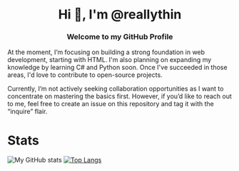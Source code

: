 <h1 align="center">Hi 👋, I'm @reallythin</h1>
<h3 align="center">Welcome to my GitHub Profile</h3>
At the moment, I’m focusing on building a strong foundation in web development, starting with HTML. I'm also planning on expanding my knowledge by learning C# and Python soon. Once I've succeeded in those areas, I'd love to contribute to open-source projects.

Currently, I’m not actively seeking collaboration opportunities as I want to concentrate on mastering the basics first. However, if you’d like to reach out to me, feel free to create an issue on this repository and tag it with the “inquire” flair.
<!--- No secret info here ;) --->

# Stats
![My GitHub stats](https://github-readme-stats.vercel.app/api?username=cocainebody&show_icons=true&theme=default) [![Top Langs](https://github-readme-stats.vercel.app/api/top-langs/?username=cocainebody)](https://github.com/cocainebody/github-readme-stats)
